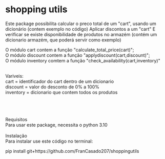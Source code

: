 # shopping utils
Este package possibilita calcular o preco total de um "cart", usando um dicionário (contem exemplo no código)
Aplicar discontos a um "cart"
E verificar se existe disponibilidade de produtos no armazém (contém um dicionario armazém, que poderá servir como exemplo)

O módulo cart contem a função "calculate_total_price(cart)"; <br>
O módulo discount contem a função "applydiscount(cart,discount)"; <br>
O módulo inventory comtem a função "check_availability(cart,inventory)" <br>

<br><t>Variveis:<br>
cart = identificador do cart dentro de um dicionario <br>
discount = valor do desconto de 0% a 100% <br>
inventory = dicionario que contem todos os produtos <br>
<br>
<br>
<br>
<br>
<t>Requisitos
<br>
Para usar este package, necessita o python 3.10<br>
<br>
<t>Instalação
<br>
Para instalar use este código no terminal:<br>
<div style="background-colour:yellow">
pip install git+https://github.com/FranCasado207/shoppingutils
</div>